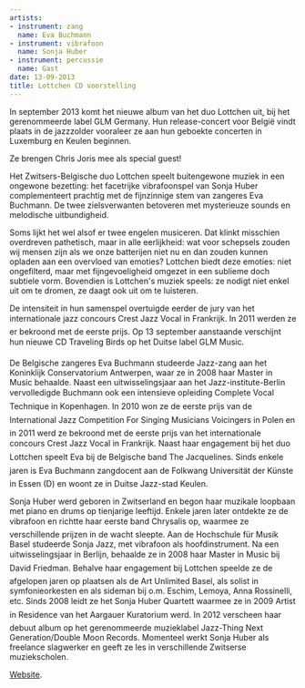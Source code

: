 ```yaml
---
artists:
- instrument: zang
  name: Eva Buchmann
- instrument: vibrafoon
  name: Sonja Huber
- instrument: percussie
  name: Gast
date: 13-09-2013
title: Lottchen CD voorstelling
---
```

In september 2013 komt het nieuwe album van het duo Lottchen uit, bij het gerenommeerde label GLM Germany. 
Hun release-concert voor België vindt plaats in de jazzzolder vooraleer ze aan hun geboekte concerten in Luxemburg en Keulen beginnen. 

Ze brengen Chris Joris mee als special guest! 

Het Zwitsers-Belgische duo Lottchen speelt buitengewone muziek in een ongewone bezetting: het facetrijke vibrafoonspel van Sonja Huber complementeert prachtig met de fijnzinnige stem van zangeres Eva Buchmann. De twee zielsverwanten betoveren met mysterieuze sounds en melodische uitbundigheid. 

Soms lijkt het wel alsof er twee engelen musiceren. Dat klinkt misschien overdreven pathetisch, maar in alle eerlijkheid: wat voor schepsels zouden wij mensen zijn als we onze batterijen niet nu en dan zouden kunnen opladen aan een overvloed van emoties? Lottchen biedt deze emoties: niet ongefilterd, maar met fijngevoeligheid omgezet in een sublieme doch subtiele vorm. Bovendien is Lottchen's muziek speels: ze nodigt niet enkel uit om te dromen, ze daagt ook uit om te luisteren. 

De intensiteit in hun samenspel overtuigde eerder de jury van het internationale jazz concours Crest Jazz Vocal in Frankrijk. In 2011 werden ze er bekroond met de eerste prijs. Op 13 september aanstaande verschijnt hun nieuwe CD Traveling Birds op het Duitse label GLM Music. 

De Belgische zangeres Eva Buchmann studeerde Jazz-zang aan het Koninklijk Conservatorium Antwerpen, waar ze in 2008 haar Master in Music behaalde. Naast een uitwisselingsjaar aan het Jazz-institute-Berlin vervolledigde Buchmann ook een intensieve opleiding Complete Vocal Technique in Kopenhagen. In 2010 won ze de eerste prijs van de International Jazz Competition For Singing Musicians Voicingers in Polen en in 2011 werd ze bekroond met de eerste prijs van het internationale concours Crest Jazz Vocal in Frankrijk. Naast haar engagement bij het duo Lottchen speelt Eva bij de Belgische band The Jacquelines. Sinds enkele jaren is Eva Buchmann zangdocent aan de Folkwang Universität der Künste in Essen (D) en woont ze in Duitse Jazz-stad Keulen. 

Sonja Huber werd geboren in Zwitserland en begon haar muzikale loopbaan met piano en drums op tienjarige leeftijd. Enkele jaren later ontdekte ze de vibrafoon en richtte haar eerste band Chrysalis op, waarmee ze verschillende prijzen in de wacht sleepte. Aan de Hochschule für Musik Basel studeerde Sonja Jazz, met vibrafoon als hoofdinstrument. Na een uitwisselingsjaar in Berlijn, behaalde ze in 2008 haar Master in Music bij David Friedman. Behalve haar engagement bij Lottchen speelde ze de afgelopen jaren op plaatsen als de Art Unlimited Basel, als solist in symfonieorkesten en als sideman bij o.m. Eschim, Lemoya, Anna Rossinelli, etc. Sinds 2008 leidt ze het Sonja Huber Quartett waarmee ze in 2009 Artist in Residence van het Aargauer Kuratorium werd. In 2012 verscheen haar debuut album op het gerenommeerde muzieklabel Jazz-Thing Next Generation/Double Moon Records. Momenteel werkt Sonja Huber als freelance slagwerker en geeft ze les in verschillende Zwitserse muziekscholen. 

[Website](http://www.lottchenmusic.com).